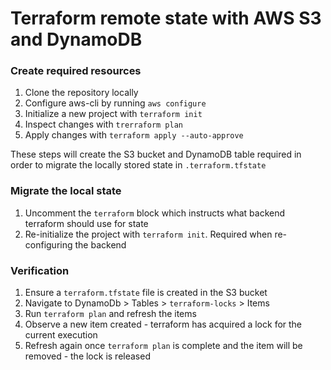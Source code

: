 # Terraform remote state with AWS S3 and DynamoDB

### Create required resources

1. Clone the repository locally
2. Configure aws-cli by running `aws configure`
4. Initialize a new project with `terraform init`
5. Inspect changes with `trerraform plan`
6. Apply changes with `terraform apply --auto-approve`

These steps will create the S3 bucket and DynamoDB table required in order to migrate the locally stored state in `.terraform.tfstate`

### Migrate the local state

1. Uncomment the `terraform` block which instructs what backend terraform should use for state
2. Re-initialize the project with `terraform init`. Required when re-configuring the backend

### Verification
1. Ensure a `terraform.tfstate` file is created in the S3 bucket
2. Navigate to DynamoDb > Tables > `terraform-locks` > Items
3. Run `terraform plan` and refresh the items
4. Observe a new item created - terraform has acquired a lock for the current execution
5. Refresh again once `terraform plan` is complete and the item will be removed - the lock is released
